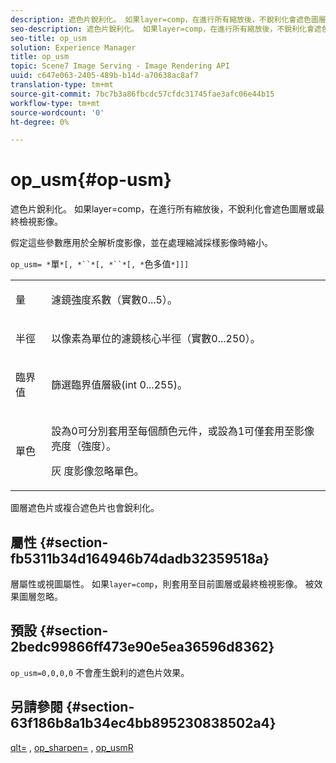 ```yaml
---
description: 遮色片銳利化。 如果layer=comp，在進行所有縮放後，不銳利化會遮色圖層或最終檢視影像。
seo-description: 遮色片銳利化。 如果layer=comp，在進行所有縮放後，不銳利化會遮色圖層或最終檢視影像。
seo-title: op_usm
solution: Experience Manager
title: op_usm
topic: Scene7 Image Serving - Image Rendering API
uuid: c647e063-2405-489b-b14d-a70638ac8af7
translation-type: tm+mt
source-git-commit: 7bc7b3a86fbcdc57cfdc31745fae3afc06e44b15
workflow-type: tm+mt
source-wordcount: '0'
ht-degree: 0%

---
```



# op_usm{#op-usm}

遮色片銳利化。 如果layer=comp，在進行所有縮放後，不銳利化會遮色圖層或最終檢視影像。

假定這些參數應用於全解析度影像，並在處理縮減採樣影像時縮小。

`op_usm= *`單`*[, *``*[, *``*[, *`色多值`*]]]`

<table id="simpletable_0697E3BCB45F41C494D93A6017ADD2BF"> 
 <tr class="strow"> 
  <td class="stentry"> <p><span class="codeph"><span class="varname"> 量</span></span> </p></td> 
  <td class="stentry"> <p>濾鏡強度系數（實數0...5）。 </p></td> 
 </tr> 
 <tr class="strow"> 
  <td class="stentry"> <p><span class="codeph"><span class="varname"> 半徑</span></span> </p></td> 
  <td class="stentry"> <p>以像素為單位的濾鏡核心半徑（實數0...250）。 </p></td> 
 </tr> 
 <tr class="strow"> 
  <td class="stentry"> <p><span class="codeph"><span class="varname"> 臨界值</span></span> </p></td> 
  <td class="stentry"> <p>篩選臨界值層級(int 0...255)。 </p></td> 
 </tr> 
 <tr class="strow"> 
  <td class="stentry"> <p><span class="codeph"><span class="varname"> 單色</span></span> </p></td> 
  <td class="stentry"> <p>設為0可分別套用至每個顏色元件，或設為1可僅套用至影像亮度（強度）。 </p> <p> <span class="codeph"><span class="varname"> 灰</span></span> 度影像忽略單色。 </p></td> 
 </tr> 
</table>

圖層遮色片或複合遮色片也會銳利化。

## 屬性 {#section-fb5311b34d164946b74dadb32359518a}

層屬性或視圖屬性。 如果`layer=comp`，則套用至目前圖層或最終檢視影像。 被效果圖層忽略。

## 預設 {#section-2bedc99866ff473e90e5ea36596d8362}

`op_usm=0,0,0,0` 不會產生銳利的遮色片效果。

## 另請參閱 {#section-63f186b8a1b34ec4bb895230838502a4}

[qlt=](../../../../../is-api/http-ref/image-serving-api-ref/c-http-protocol-reference/c-command-reference/r-is-http-qlt.md#reference-f69ed0758c784b0385d979820546d352) ,  [op_sharpen=](../../../../../is-api/http-ref/image-serving-api-ref/c-http-protocol-reference/c-command-reference/r-op-sharpen.md#reference-c32573230c6140f883efdaa201ea8541) ,  [op_usmR](../../../../../is-api/http-ref/image-serving-api-ref/c-http-protocol-reference/c-command-reference/r-op-usmr.md#reference-c0168bc1e3a24370883670c09bcb0fef)
